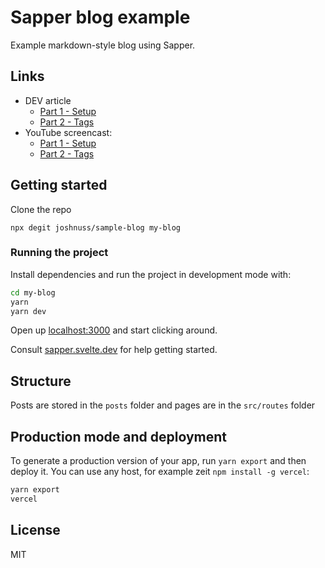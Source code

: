 # Sapper blog example

Example markdown-style blog using Sapper.

## Links

- DEV article
  - [Part 1 - Setup](https://dev.to/joshnuss/create-a-blog-with-markdown-sapper-50ad)
  - [Part 2 - Tags](https://dev.to/joshnuss/create-a-blog-with-sapper-markdown-part-2-31m4)
- YouTube screencast:
  - [Part 1 - Setup](https://youtu.be/9dSrsDdHyHg)
  - [Part 2 - Tags](https://youtu.be/PGLsFfBf1UA)

## Getting started

Clone the repo

```
npx degit joshnuss/sample-blog my-blog
```

### Running the project

Install dependencies and run the project in development mode with:

```bash
cd my-blog
yarn
yarn dev
```

Open up [localhost:3000](http://localhost:3000) and start clicking around.

Consult [sapper.svelte.dev](https://sapper.svelte.dev) for help getting started.


## Structure

Posts are stored in the `posts` folder and pages are in the `src/routes` folder


## Production mode and deployment

To generate a production version of your app, run `yarn export` and then deploy it. You can use any host, for example zeit `npm install -g vercel`: 

```bash
yarn export
vercel
```

## License

MIT
